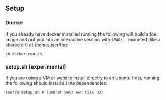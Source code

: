 ## Setup

### Docker
If you already have docker installed running the following will build a foe image and 
put you into an interactive session with `$PWD/..` mounted (like a shared dir) at /home/user/foe:
```
sh docker_run.sh
```


### setup.sh (experimental)
If you are using a VM or want to install directly to an Ubuntu host,
running the following should install all the dependencies:
```
source setup.sh # (Use at your own risk :D)
```
